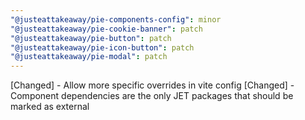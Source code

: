 ```yaml
---
"@justeattakeaway/pie-components-config": minor
"@justeattakeaway/pie-cookie-banner": patch
"@justeattakeaway/pie-button": patch
"@justeattakeaway/pie-icon-button": patch
"@justeattakeaway/pie-modal": patch
---
```


[Changed] - Allow more specific overrides in vite config
[Changed] - Component dependencies are the only JET packages that should be marked as external
